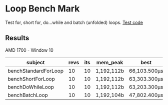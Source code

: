 # Loop Bench Mark
Test for, short for, do...while and batch (unfolded) loops.
[Test code](/benchmarks/LoopsBench.php)

## Results
AMD 1700 - Window 10

| subject              | revs | its | mem_peak   | best         | mean         | mode         | worst        | stdev       | rstdev | diff  |
|----------------------|------|-----|------------|--------------|--------------|--------------|--------------|-------------|--------|-------|
| benchStandardForLoop | 10   | 10  | 1,192,112b | 66,103.500μs | 67,223.510μs | 66,540.303μs | 73,303.700μs | 2,049.843μs | 3.05%  | 1.40x |
| benchShortForLoop    | 10   | 10  | 1,192,112b | 63,303.300μs | 63,783.060μs | 63,604.490μs | 65,203.400μs | 513.563μs   | 0.81%  | 1.33x |
| benchDoWhileLoop     | 10   | 10  | 1,192,112b | 63,203.300μs | 63,893.420μs | 63,685.341μs | 64,802.800μs | 461.212μs   | 0.72%  | 1.33x |
| benchBatchLoop       | 10   | 10  | 1,192,104b | 47,802.400μs | 47,962.500μs | 47,878.736μs | 48,302.500μs | 156.123μs   | 0.33%  | 1.00x |